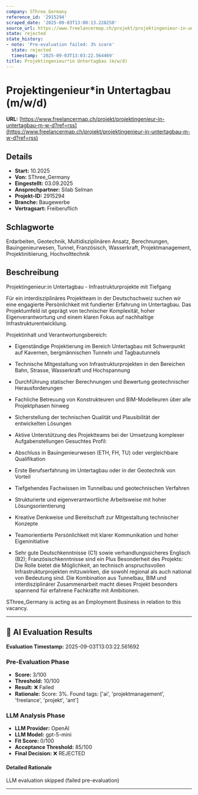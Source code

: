 ```yaml
---
company: SThree_Germany
reference_id: '2915294'
scraped_date: '2025-09-03T13:00:13.228250'
source_url: https://www.freelancermap.ch/projekt/projektingenieur-in-untertagbau-m-w-d?ref=rss
state: rejected
state_history:
- note: 'Pre-evaluation failed: 3% score'
  state: rejected
  timestamp: '2025-09-03T13:03:22.564469'
title: Projektingenieur*in Untertagbau (m/w/d)
---
```



# Projektingenieur*in Untertagbau (m/w/d)
**URL:** [https://www.freelancermap.ch/projekt/projektingenieur-in-untertagbau-m-w-d?ref=rss](https://www.freelancermap.ch/projekt/projektingenieur-in-untertagbau-m-w-d?ref=rss)
## Details
- **Start:** 10.2025
- **Von:** SThree_Germany
- **Eingestellt:** 03.09.2025
- **Ansprechpartner:** Silab Selman
- **Projekt-ID:** 2915294
- **Branche:** Baugewerbe
- **Vertragsart:** Freiberuflich

## Schlagworte
Erdarbeiten, Geotechnik, Multidisziplinären Ansatz, Berechnungen, Bauingenieurwesen, Tunnel, Französisch, Wasserkraft, Projektmanagement, Projektinitiierung, Hochvolttechnik

## Beschreibung
Projektingenieur:in Untertagbau - Infrastrukturprojekte mit Tiefgang

Für ein interdisziplinäres Projektteam in der Deutschschweiz suchen wir eine engagierte Persönlichkeit mit fundierter Erfahrung im Untertagbau. Das Projektumfeld ist geprägt von technischer Komplexität, hoher Eigenverantwortung und einem klaren Fokus auf nachhaltige Infrastrukturentwicklung.

Projektinhalt und Verantwortungsbereich:

- Eigenständige Projektierung im Bereich Untertagbau mit Schwerpunkt auf Kavernen, bergmännischen Tunneln und Tagbautunnels
- Technische Mitgestaltung von Infrastrukturprojekten in den Bereichen Bahn, Strasse, Wasserkraft und Hochspannung
- Durchführung statischer Berechnungen und Bewertung geotechnischer Herausforderungen
- Fachliche Betreuung von Konstrukteuren und BIM-Modelleuren über alle Projektphasen hinweg
- Sicherstellung der technischen Qualität und Plausibilität der entwickelten Lösungen
- Aktive Unterstützung des Projektteams bei der Umsetzung komplexer Aufgabenstellungen
Gesuchtes Profil:

- Abschluss in Bauingenieurwesen (ETH, FH, TU) oder vergleichbare Qualifikation
- Erste Berufserfahrung im Untertagbau oder in der Geotechnik von Vorteil
- Tiefgehendes Fachwissen im Tunnelbau und geotechnischen Verfahren
- Strukturierte und eigenverantwortliche Arbeitsweise mit hoher Lösungsorientierung
- Kreative Denkweise und Bereitschaft zur Mitgestaltung technischer Konzepte
- Teamorientierte Persönlichkeit mit klarer Kommunikation und hoher Eigeninitiative
- Sehr gute Deutschkenntnisse (C1) sowie verhandlungssicheres Englisch (B2); Französischkenntnisse sind ein Plus
Besonderheit des Projekts:
Die Rolle bietet die Möglichkeit, an technisch anspruchsvollen Infrastrukturprojekten mitzuwirken, die sowohl regional als auch national von Bedeutung sind. Die Kombination aus Tunnelbau, BIM und interdisziplinärer Zusammenarbeit macht dieses Projekt besonders spannend für erfahrene Fachkräfte mit Ambitionen.

SThree_Germany is acting as an Employment Business in relation to this vacancy.

---

## 🤖 AI Evaluation Results

**Evaluation Timestamp:** 2025-09-03T13:03:22.561692

### Pre-Evaluation Phase
- **Score:** 3/100
- **Threshold:** 10/100
- **Result:** ❌ Failed
- **Rationale:** Score: 3%. Found tags: ['ai', 'projektmanagement', 'freelance', 'projekt', 'ant']

### LLM Analysis Phase
- **LLM Provider:** OpenAI
- **LLM Model:** gpt-5-mini
- **Fit Score:** 0/100
- **Acceptance Threshold:** 85/100
- **Final Decision:** ❌ REJECTED

#### Detailed Rationale
LLM evaluation skipped (failed pre-evaluation)

---
